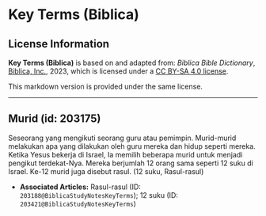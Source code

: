 # Key Terms (Biblica)

## License Information

**Key Terms (Biblica)** is based on and adapted from: _Biblica Bible Dictionary_, [Biblica, Inc.](https://www.biblica.com/), 2023, which is licensed under a [CC BY-SA 4.0 license](https://creativecommons.org/licenses/by-sa/4.0/legalcode.en).

This markdown version is provided under the same license.



--------------------------------

## Murid (id: 203175)

Seseorang yang mengikuti seorang guru atau pemimpin. Murid\-murid melakukan apa yang dilakukan oleh guru mereka dan hidup seperti mereka. Ketika Yesus bekerja di Israel, Ia memilih beberapa murid untuk menjadi pengikut terdekat\-Nya. Mereka berjumlah 12 orang sama seperti 12 suku di Israel. Ke\-12 murid juga disebut rasul. (12 suku, Rasul\-rasul)

* **Associated Articles:** Rasul-rasul (ID: `203188@BiblicaStudyNotesKeyTerms`); 12 suku (ID: `203421@BiblicaStudyNotesKeyTerms`)

